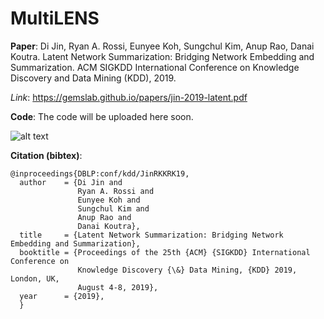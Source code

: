 # MultiLENS

**Paper**: Di Jin, Ryan A. Rossi, Eunyee Koh, Sungchul Kim, Anup Rao, Danai Koutra. Latent Network Summarization: Bridging Network Embedding and Summarization. ACM SIGKDD International Conference on Knowledge Discovery and Data Mining (KDD), 2019.

*Link*: https://gemslab.github.io/papers/jin-2019-latent.pdf 

**Code**: The code will be uploaded here soon.

![alt text](https://raw.githubusercontent.com/GemsLab/MultiLENS/master/overview.jpg)


**Citation (bibtex)**:
```
@inproceedings{DBLP:conf/kdd/JinRKKRK19,
  author    = {Di Jin and
               Ryan A. Rossi and
               Eunyee Koh and
               Sungchul Kim and 
               Anup Rao and
               Danai Koutra},
  title     = {Latent Network Summarization: Bridging Network Embedding and Summarization},
  booktitle = {Proceedings of the 25th {ACM} {SIGKDD} International Conference on
               Knowledge Discovery {\&} Data Mining, {KDD} 2019, London, UK,
               August 4-8, 2019},
  year      = {2019},
  }
```

